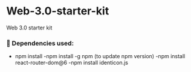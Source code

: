 # Web-3.0-starter-kit
Web 3.0 starter kit

### 💫 Dependencies used:
- npm install
-npm install -g npm (to update npm version)
-npm install react-router-dom@6 
-npm install identicon.js

